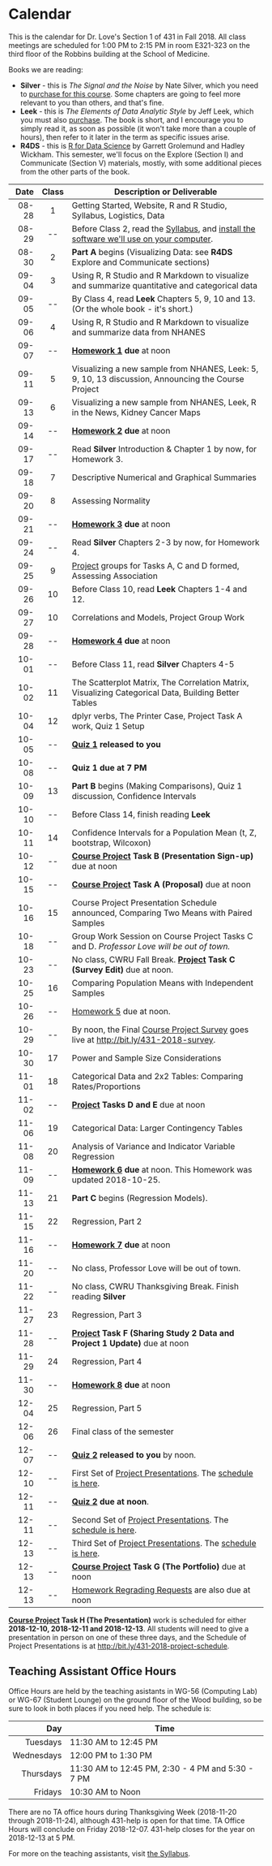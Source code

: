 # Calendar

This is the calendar for Dr. Love's Section 1 of 431 in Fall 2018. All class meetings are scheduled for 1:00 PM to 2:15 PM in room E321-323 on the third floor of the Robbins building at the School of Medicine. 

Books we are reading: 

- **Silver** - this is *The Signal and the Noise* by Nate Silver, which you need to [purchase for this course](https://thomaselove.github.io/2018-431-syllabus/index.html#what-do-i-need-to-buy). Some chapters are going to feel more relevant to you than others, and that's fine.
- **Leek** - this is *The Elements of Data Analytic Style* by Jeff Leek, which you must also [purchase](https://thomaselove.github.io/2018-431-syllabus/index.html#what-do-i-need-to-buy). The book is short, and I encourage you to simply read it, as soon as possible (it won't take more than a couple of hours), then refer to it later in the term as specific issues arise.
- **R4DS** - this is [R for Data Science](http://r4ds.had.co.nz/) by Garrett Grolemund and Hadley Wickham. This semester, we'll focus on the Explore (Section I) and Communicate (Section V) materials, mostly, with some additional pieces from the other parts of the book.

Date | Class | Description or Deliverable
-----------: | :---: | ---------------------------------------------------------
08-28 | 1 | Getting Started, Website, R and R Studio, Syllabus, Logistics, Data
08-29 | -- | Before Class 2, read the [Syllabus](https://thomaselove.github.io/2018-431-syllabus/), and [install the software we'll use on your computer](https://github.com/THOMASELOVE/431-2018/tree/master/software).
08-30 | 2 | **Part A** begins (Visualizing Data: see **R4DS** Explore and Communicate sections)
09-04 | 3 | Using R, R Studio and R Markdown to visualize and summarize quantitative and categorical data
09-05 | -- | By Class 4, read **Leek** Chapters 5, 9, 10 and 13. (Or the whole book - it's short.)
09-06 | 4 | Using R, R Studio and R Markdown to visualize and summarize data from NHANES
09-07 | -- | **[Homework 1](https://github.com/THOMASELOVE/431-2018/tree/master/homework) due** at noon 
09-11 | 5 | Visualizing a new sample from NHANES, Leek: 5, 9, 10, 13 discussion, Announcing the Course Project
09-13 | 6 | Visualizing a new sample from NHANES, Leek, R in the News, Kidney Cancer Maps
09-14 | -- | **[Homework 2](https://github.com/THOMASELOVE/431-2018/tree/master/homework) due** at noon
09-17 | -- | Read **Silver** Introduction & Chapter 1 by now, for Homework 3.
09-18 | 7 | Descriptive Numerical and Graphical Summaries
09-20 | 8 | Assessing Normality
09-21 | -- | **[Homework 3](https://github.com/THOMASELOVE/431-2018/tree/master/homework) due** at noon
09-24 | -- | Read **Silver** Chapters 2-3 by now, for Homework 4. 
09-25 | 9  | [Project](https://github.com/THOMASELOVE/431-2018-project) groups for Tasks A, C and D formed, Assessing Association
09-26 | 10 | Before Class 10, read **Leek** Chapters 1-4 and 12.
09-27 | 10 | Correlations and Models, Project Group Work
09-28 | -- | **[Homework 4](https://github.com/THOMASELOVE/431-2018/tree/master/homework) due** at noon
10-01 | -- | Before Class 11, read **Silver** Chapters 4-5
10-02 | 11 | The Scatterplot Matrix, The Correlation Matrix, Visualizing Categorical Data, Building Better Tables
10-04 | 12 | dplyr verbs, The Printer Case, Project Task A work, Quiz 1 Setup
10-05 | -- | **[Quiz 1](https://github.com/THOMASELOVE/431-2018/tree/master/quizzes) released to you** 
10-08 | -- | **Quiz 1 due at 7 PM**
10-09 | 13 | **Part B** begins (Making Comparisons), Quiz 1 discussion, Confidence Intervals
10-10 | -- | Before Class 14, finish reading **Leek**
10-11 | 14 | Confidence Intervals for a Population Mean (t, Z, bootstrap, Wilcoxon)
10-12 | -- | **[Course Project](https://github.com/THOMASELOVE/431-2018-project) Task B (Presentation Sign-up)**  due at noon
10-15 | -- | **[Course Project](https://github.com/THOMASELOVE/431-2018-project) Task A (Proposal)**  due at noon
10-16 | 15 | Course Project Presentation Schedule announced, Comparing Two Means with Paired Samples
10-18 | -- | Group Work Session on Course Project Tasks C and D. *Professor Love will be out of town.*
10-23 | -- | No class, CWRU Fall Break. **[Project](https://github.com/THOMASELOVE/431-2018-project) Task C (Survey Edit)**  due at noon.
10-25 | 16 | Comparing Population Means with Independent Samples
10-26 | -- | [Homework 5](https://github.com/THOMASELOVE/431-2018/tree/master/homework) due at noon.
10-29 | -- | By noon, the Final [Course Project Survey](http://bit.ly/431-2018-survey) goes live at http://bit.ly/431-2018-survey.
10-30 | 17 | Power and Sample Size Considerations
11-01 | 18 | Categorical Data and 2x2 Tables: Comparing Rates/Proportions
11-02 | -- | **[Project](https://github.com/THOMASELOVE/431-2018-project) Tasks D and E** due at noon
11-06 | 19 | Categorical Data: Larger Contingency Tables
11-08 | 20 | Analysis of Variance and Indicator Variable Regression
11-09 | -- | **[Homework 6](https://github.com/THOMASELOVE/431-2018/tree/master/homework) due** at noon. This Homework was updated 2018-10-25.
11-13 | 21 | **Part C** begins (Regression Models).
11-15 | 22 | Regression, Part 2
11-16 | -- | **[Homework 7](https://github.com/THOMASELOVE/431-2018/tree/master/homework) due** at noon
11-20 | -- | No class, Professor Love will be out of town.
11-22 | -- | No class, CWRU Thanksgiving Break. Finish reading **Silver** 
11-27 | 23 | Regression, Part 3
11-28 | -- | **[Project](https://github.com/THOMASELOVE/431-2018-project) Task F (Sharing Study 2 Data and Project 1 Update)**  due at noon
11-29 | 24 | Regression, Part 4
11-30 | -- | **[Homework 8](https://github.com/THOMASELOVE/431-2018/tree/master/homework) due** at noon
12-04 | 25 | Regression, Part 5
12-06 | 26 | Final class of the semester
12-07 | -- | **[Quiz 2](https://github.com/THOMASELOVE/431-2018/tree/master/quizzes) released to you** by noon.
12-10 | -- | First Set of [Project Presentations](https://thomaselove.github.io/431-2018-project/taskH.html). The [schedule is here](http://bit.ly/431-2018-project-schedule).
12-11 | -- | **[Quiz 2](https://github.com/THOMASELOVE/431-2018/tree/master/quizzes) due at noon**. 
12-11 | -- | Second Set of [Project Presentations](https://thomaselove.github.io/431-2018-project/taskH.html). The [schedule is here](http://bit.ly/431-2018-project-schedule).
12-13 | -- | Third Set of [Project Presentations](https://thomaselove.github.io/431-2018-project/taskH.html). The [schedule is here](http://bit.ly/431-2018-project-schedule).
12-13 | -- | **[Course Project](https://github.com/THOMASELOVE/431-2018-project) Task G (The Portfolio)**  due at noon
12-13 | -- | [Homework Regrading Requests](https://goo.gl/forms/G4ZZ1Fge1ZkQVKzy2) are also due at noon

**[Course Project](https://github.com/THOMASELOVE/431-2018-project) Task H (The Presentation)** work is scheduled for either **2018-12-10, 2018-12-11 and 2018-12-13**. All students will need to give a presentation in person on one of these three days, and the Schedule of Project Presentations is at http://bit.ly/431-2018-project-schedule.

## Teaching Assistant Office Hours 

Office Hours are held by the teaching asistants in WG-56 (Computing Lab) or WG-67 (Student Lounge) on the ground floor of the Wood building, so be sure to look in both places if you need help. The schedule is:

Day | Time 
-------------: | --------------------
Tuesdays | 11:30 AM to 12:45 PM
Wednesdays | 12:00 PM to 1:30 PM
Thursdays | 11:30 AM to 12:45 PM, 2:30 - 4 PM and 5:30 - 7 PM
Fridays | 10:30 AM to Noon

There are no TA office hours during Thanksgiving Week (2018-11-20 through 2018-11-24), although 431-help is open for that time. TA Office Hours will conclude on Friday 2018-12-07. 431-help closes for the year on 2018-12-13 at 5 PM.

For more on the teaching assistants, visit [the Syllabus](https://thomaselove.github.io/2018-431-syllabus/teaching-assistants.html#office-hours-for-tas).

